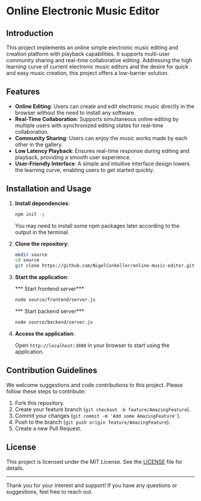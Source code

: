 # Online Electronic Music Editor

## Introduction

This project implements an online simple electronic music editing and creation platform with playback capabilities. It supports multi-user community sharing and real-time collaborative editing. Addressing the high learning curve of current electronic music editors and the desire for quick and easy music creation, this project offers a low-barrier solution.

## Features

- **Online Editing**: Users can create and edit electronic music directly in the browser without the need to install any software.
- **Real-Time Collaboration**: Supports simultaneous online editing by multiple users with synchronized editing states for real-time collaboration.
- **Community Sharing**: Users can enjoy the music works made by each other in the gallery.
- **Low Latency Playback**: Ensures real-time response during editing and playback, providing a smooth user experience.
- **User-Friendly Interface**: A simple and intuitive interface design lowers the learning curve, enabling users to get started quickly.

## Installation and Usage

1. **Install dependencies**:

    ```bash
    npm init -y
    ```

    You may need to install some npm packages later according to the output in the terminal.

2. **Clone the repository**:

    ```bash
    mkdir source
    cd source
    git clone https://github.com/NigelConkeller/online-music-editor.git
    ```

3. **Start the application**:

    *** Start frontend server***
    ```bash
    node source/frontend/server.js
    ```
    
    *** Start backend server***
    ```bash
    node source/backend/server.js
    ```

4. **Access the application**:

    Open `http://localhost:3000` in your browser to start using the application.

## Contribution Guidelines

We welcome suggestions and code contributions to this project. Please follow these steps to contribute:

1. Fork this repository.
2. Create your feature branch (`git checkout -b feature/AmazingFeature`).
3. Commit your changes (`git commit -m 'Add some AmazingFeature'`).
4. Push to the branch (`git push origin feature/AmazingFeature`).
5. Create a new Pull Request.

## License

This project is licensed under the MIT License. See the [LICENSE](LICENSE) file for details.

---

Thank you for your interest and support! If you have any questions or suggestions, feel free to reach out.
